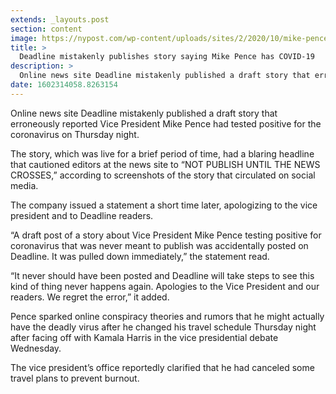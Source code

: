 ```yaml
--- 
extends: _layouts.post 
section: content 
image: https://nypost.com/wp-content/uploads/sites/2/2020/10/mike-pence-2.jpg?quality=90&strip=all&w=1200 
title: > 
  Deadline mistakenly publishes story saying Mike Pence has COVID-19 
description: > 
  Online news site Deadline mistakenly published a draft story that erroneously reported Vice President Mike Pence had tested positive for the coronavirus on Thursday night.The company issued a statement a short time later, apologizing to the vice president and to Deadline readers.“A draft post of a story about Vice President Mike Pence testing positive for coronavirus that was never meant to publish was accidentally posted on Deadline.“It never should have been posted and Deadline will take steps to see this kind of thing never happens again.Apologies to the Vice President and our readers. 
date: 1602314058.8263154 
--- 
```

Online news site Deadline mistakenly published a draft story that erroneously reported Vice President Mike Pence had tested positive for the coronavirus on Thursday night.

The story, which was live for a brief period of time, had a blaring headline that cautioned editors at the news site to “NOT PUBLISH UNTIL THE NEWS CROSSES,” according to screenshots of the story that circulated on social media.

The company issued a statement a short time later, apologizing to the vice president and to Deadline readers.

“A draft post of a story about Vice President Mike Pence testing positive for coronavirus that was never meant to publish was accidentally posted on Deadline. It was pulled down immediately,” the statement read.

“It never should have been posted and Deadline will take steps to see this kind of thing never happens again. Apologies to the Vice President and our readers. We regret the error,” it added.

Pence sparked online conspiracy theories and rumors that he might actually have the deadly virus after he changed his travel schedule Thursday night after facing off with Kamala Harris in the vice presidential debate Wednesday.

The vice president’s office reportedly clarified that he had canceled some travel plans to prevent burnout.